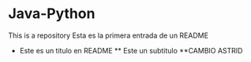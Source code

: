 # Java-Python
This is a repository
Esta es la primera entrada de un README
* Este es un titulo en README
** Este un subtitulo
**CAMBIO ASTRID

